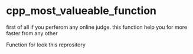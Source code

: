 # cpp_most_valueable_function
first of all if you perferom any online judge.
this function help you for more faster from any other

Function for look this reprository
